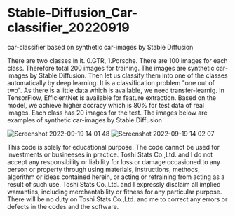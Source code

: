 # Stable-Diffusion_Car-classifier_20220919
car-classifier based on synthetic car-images by Stable Diffusion

There are two classes in it. 0.GTR, 1.Porsche. There are 100 images for each class. Therefore total 200 images for training. The images are synthetic car-images by Stable Diffusion. Then let us classify them into one of the classes automatically by deep learning. It is a classification problem "one out of two". As there is a little data which is available, we need transfer-learnig. In TensorFlow, EfficientNet is available for feature extraction. Based on the model, we achieve higher accracy which is 80% for test data of real images. Each class has 20 images for the test. The images below are examples of synthetic car-images by Stable Diffusion

![Screenshot 2022-09-19 14 01 48](https://user-images.githubusercontent.com/28681557/190952582-09560455-83d9-4ced-91cc-9eb9c55a5d7b.png)
![Screenshot 2022-09-19 14 02 07](https://user-images.githubusercontent.com/28681557/190952591-26fc2214-b314-46ca-adde-1c184886be41.png)


This code is solely for educational purpose. The code cannot be used for investments or busineeses in practice. Toshi Stats Co.,Ltd. and I do not accept any responsibility or liability for loss or damage occasioned to any person or property through using materials, instructions, methods, algorithm or ideas contained herein, or acting or refraining from acting as a result of such use. Toshi Stats Co.,Ltd. and I expressly disclaim all implied warranties, including merchantability or fitness for any particular purpose. There will be no duty on Toshi Stats Co.,Ltd. and me to correct any errors or defects in the codes and the software.
